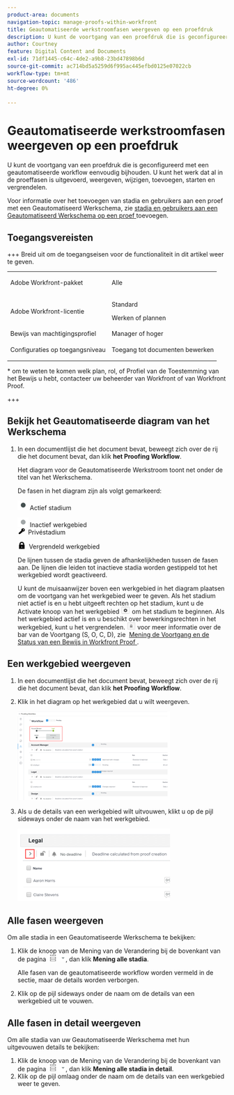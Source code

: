 ```yaml
---
product-area: documents
navigation-topic: manage-proofs-within-workfront
title: Geautomatiseerde werkstroomfasen weergeven op een proefdruk
description: U kunt de voortgang van een proefdruk die is geconfigureerd met een geautomatiseerde workflow eenvoudig bijhouden. U kunt het werk dat al in de proeffasen is uitgevoerd, weergeven, wijzigen, toevoegen, starten en vergrendelen.
author: Courtney
feature: Digital Content and Documents
exl-id: 71df1445-c64c-4de2-a9b8-23bd47898b6d
source-git-commit: ac714bd5a5259d6f995ac445efbd0125e07022cb
workflow-type: tm+mt
source-wordcount: '486'
ht-degree: 0%

---
```


# Geautomatiseerde werkstroomfasen weergeven op een proefdruk

U kunt de voortgang van een proefdruk die is geconfigureerd met een geautomatiseerde workflow eenvoudig bijhouden. U kunt het werk dat al in de proeffasen is uitgevoerd, weergeven, wijzigen, toevoegen, starten en vergrendelen.

Voor informatie over het toevoegen van stadia en gebruikers aan een proef met een Geautomatiseerd Werkschema, zie [ stadia en gebruikers aan een Geautomatiseerd Werkschema op een proef ](../../../review-and-approve-work/proofing/managing-proofs-within-workfront/add-stages-users-to-automated-workflow-proof.md) toevoegen.

## Toegangsvereisten

+++ Breid uit om de toegangseisen voor de functionaliteit in dit artikel weer te geven.

<table style="table-layout:auto"> 
 <col> 
 <col> 
 <tbody> 
  <tr> 
   <td role="rowheader">Adobe Workfront-pakket</td> 
   <td>
   <p>Alle</p>
   </td> 
  </tr> 
  <tr> 
   <td role="rowheader">Adobe Workfront-licentie</td> 
   <td>
   <p>Standard</p >
   <p>Werken of plannen</p>
   </td> 
  </tr> 
  <tr> 
   <td role="rowheader">Bewijs van machtigingsprofiel </td> 
   <td>Manager of hoger</td> 
  </tr> 
  <tr> 
   <td role="rowheader">Configuraties op toegangsniveau</td> 
   <td> <p>Toegang tot documenten bewerken</p></td> 
  </tr> 
 </tbody> 
</table>

&#42; om te weten te komen welk plan, rol, of Profiel van de Toestemming van het Bewijs u hebt, contacteer uw beheerder van Workfront of van Workfront Proof.

+++

## Bekijk het Geautomatiseerde diagram van het Werkschema

1. In een documentlijst die het document bevat, beweegt zich over de rij die het document bevat, dan klik **het Proofing Workflow**.

   Het diagram voor de Geautomatiseerde Werkstroom toont net onder de titel van het Werkschema.

   De fasen in het diagram zijn als volgt gemarkeerd:

   ![ dot.png ](assets/dot.png) Actief stadium

   ![ gray_dot.png ](assets/grey-dot.png) Inactief werkgebied\
   ![ sbw-key-icon.png ](assets/sbw-key-icon.png)  Privéstadium

   ![ sbw-hanglock-icon.png ](assets/sbw-padlock-icon.png)  Vergrendeld werkgebied

   De lijnen tussen de stadia geven de afhankelijkheden tussen de fasen aan. De lijnen die leiden tot inactieve stadia worden gestippeld tot het werkgebied wordt geactiveerd.

   U kunt de muisaanwijzer boven een werkgebied in het diagram plaatsen om de voortgang van het werkgebied weer te geven. Als het stadium niet actief is en u hebt uitgeeft rechten op het stadium, kunt u de Activate knoop van het werkgebied ![ klikken activeert stadium ](assets/activate-stage-btn.png) om het stadium te beginnen. Als het werkgebied actief is en u beschikt over bewerkingsrechten in het werkgebied, kunt u het vergrendelen. ![ het stadium van het Slot ](assets/lock-stage-btn.png) voor meer informatie over de bar van de Voortgang (S, O, C, D), zie  [ Mening de Voortgang en de Status van een Bewijs in Workfront Proof ](../../../workfront-proof/wp-work-proofsfiles/manage-your-work/view-progress-and-status-of-proof.md).

## Een werkgebied weergeven

1. In een documentlijst die het document bevat, beweegt zich over de rij die het document bevat, dan klik **het Proofing Workflow**.
1. Klik in het diagram op het werkgebied dat u wilt weergeven.

   ![ het diagram van het het werkgebied van de Mening ](assets/view-stage-diagram-350x204.png)

1. Als u de details van een werkgebied wilt uitvouwen, klikt u op de pijl sideways onder de naam van het werkgebied.

   ![ details van het Stadium ](assets/stage-details-caret-350x167.png)

## Alle fasen weergeven

Om alle stadia in een Geautomatiseerde Werkschema te bekijken:

1. Klik de knoop van de Mening van de Verandering bij de bovenkant van de pagina ![ mening van de Verandering ](assets/change-view-btn.png), dan klik **Mening alle stadia**.

   Alle fasen van de geautomatiseerde workflow worden vermeld in de sectie, maar de details worden verborgen.

1. Klik op de pijl sideways onder de naam om de details van een werkgebied uit te vouwen.

## Alle fasen in detail weergeven

Om alle stadia van uw Geautomatiseerde Werkschema met hun uitgevouwen details te bekijken:

1. Klik de knoop van de Mening van de Verandering bij de bovenkant van de pagina ![ mening van de Verandering ](assets/change-view-btn.png), dan klik **Mening alle stadia in detail**.
1. Klik op de pijl omlaag onder de naam om de details van een werkgebied weer te geven.
